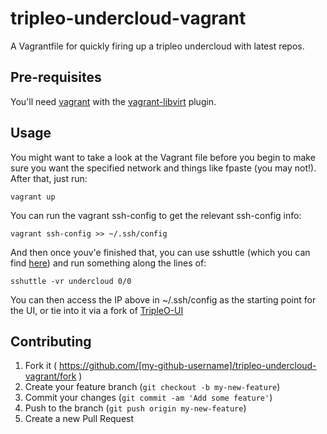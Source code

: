 # tripleo-undercloud-vagrant
A Vagrantfile for quickly firing up a tripleo undercloud with latest repos.

## Pre-requisites

You'll need [vagrant](https://github.com/hashicorp/vagrant) with the [vagrant-libvirt](https://github.com/vagrant-libvirt/vagrant-libvirt) plugin.

## Usage

You might want to take a look at the Vagrant file before you begin to make sure you want the specified network and things like fpaste (you may not!).   After that, just run:
```
vagrant up
```
You can run the vagrant ssh-config to get the relevant ssh-config info:
```
vagrant ssh-config >> ~/.ssh/config
```
And then once youv'e finished that, you can use sshuttle (which you can find [here](https://github.com/sshuttle/sshuttle)) and run something along the lines of:
```
sshuttle -vr undercloud 0/0
```
You can then access the IP above in ~/.ssh/config as the starting point for the UI, or tie into it via a fork of [TripleO-UI](https://github.com/knowncitizen/tripleo-ui)

## Contributing

1. Fork it ( https://github.com/[my-github-username]/tripleo-undercloud-vagrant/fork )
2. Create your feature branch (`git checkout -b my-new-feature`)
3. Commit your changes (`git commit -am 'Add some feature'`)
4. Push to the branch (`git push origin my-new-feature`)
5. Create a new Pull Request
